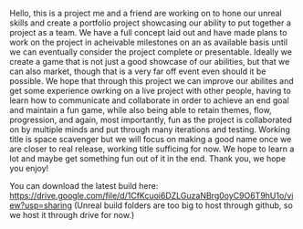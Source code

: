Hello, this is a project me and a friend are working on to hone our unreal skills and create a portfolio project showcasing our ability to put together a project as a team.
We have a full concept laid out and have made plans to work on the project in acheivable milestones on an as available basis until we can eventually consider the project complete or presentable.
Ideally we create a game that is not just a good showcase of our abilities, but that we can also market, though that is a very far off event even should it be possible.
We hope that through this project we can improve our abilites and get some experience owrking on a live project with other people, having to learn how to communicate and 
collaborate in order to achieve an end goal and maintain a fun game, while also being able to retain themes, flow, progression, and again, most importantly, fun as the project
is collaborated on by multiple minds and put through many iterations and testing.
Working title is space scavenger but we will focus on making a good name once we are closer to real release, working title sufficing for now.
We hope to learn a lot and maybe get something fun out of it in the end. Thank you, we hope you enjoy!

You can download the latest build here:
https://drive.google.com/file/d/1CfKcuoi6DZLGuzaNBrg0oyC9O6T9hU1o/view?usp=sharing
(Unreal build folders are too big to host through github, so we host it through drive for now.)
